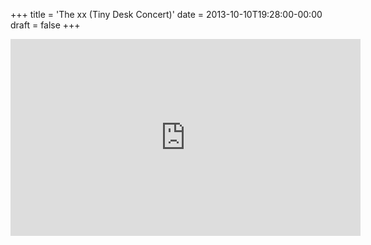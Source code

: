 +++
title = 'The xx (Tiny Desk Concert)'
date = 2013-10-10T19:28:00-00:00
draft = false
+++

<iframe width="560" height="315" src="https://www.youtube.com/embed/3-03z36Is6M?si=YDLbouozRX5Bz4S8" title="YouTube video player" frameborder="0" allow="accelerometer; autoplay; clipboard-write; encrypted-media; gyroscope; picture-in-picture; web-share" referrerpolicy="strict-origin-when-cross-origin" allowfullscreen></iframe>
